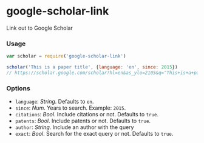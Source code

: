 # google-scholar-link
Link out to Google Scholar

### Usage

```js
var scholar = require('google-scholar-link')

scholar('This is a paper title', {language: 'en', since: 2015})
// https://scholar.google.com/scholar?hl=en&as_ylo=2105&q="This+is+a+paper+title"
```

### Options

* `language`: _String_. Defaults to `en`.
* `since`: _Num_. Years to search. Example: `2015`.
* `citations`: _Bool_. Include citations or not. Defaults to `true`.
* `patents`: _Bool_. Include patents or not. Defaults to `true`.
* `author`: _String_. Include an author with the query
* `exact`: _Bool_. Search for the exact query or not. Defaults to `true`.
